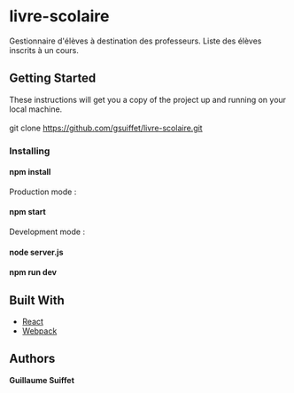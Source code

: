 # livre-scolaire

Gestionnaire d'élèves à destination des professeurs. Liste des élèves inscrits à un cours.

## Getting Started

These instructions will get you a copy of the project up and running on your local machine.<br/><br/>
git clone https://github.com/gsuiffet/livre-scolaire.git

### Installing
#### npm install

Production mode :
#### npm start
Development mode :
#### node server.js
#### npm run dev

## Built With
* [React](https://reactjs.org/)
* [Webpack](https://webpack.js.org/)

## Authors
**Guillaume Suiffet**